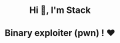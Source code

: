 <h1 align="center">Hi 👋, I'm Stack<h1></center>
<h1 align="center">Binary exploiter (pwn) ! ❤️<h1></center>
